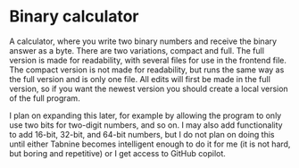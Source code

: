 # Binary calculator
A calculator, where you write two binary numbers and receive the binary answer as a byte.
There are two variations, compact and full. The full version is made for readability, with several files for use in the frontend file. The compact version is not made for readability, but runs the same way as the full version and is only one file. All edits will first be made in the full version, so if you want the newest version you should create a local version of the full program. 

I plan on expanding this later, for example by allowing the program to only use two bits for two-digit numbers, and so on. I may also add functionality to add 16-bit, 32-bit, and 64-bit numbers, but I do not plan on doing this until either Tabnine becomes intelligent enough to do it for me (it is not hard, but boring and repetitive) or I get access to GitHub copilot.
